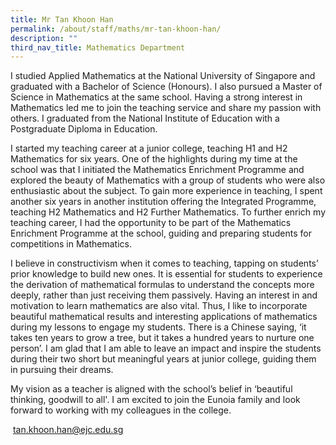 ```yaml
---
title: Mr Tan Khoon Han
permalink: /about/staff/maths/mr-tan-khoon-han/
description: ""
third_nav_title: Mathematics Department
---
```



I studied Applied Mathematics at the National University of Singapore and graduated with a Bachelor of Science (Honours). I also pursued a Master of Science in Mathematics at the same school. Having a strong interest in Mathematics led me to join the teaching service and share my passion with others. I graduated from the National Institute of Education with a Postgraduate Diploma in Education.

I started my teaching career at a junior college, teaching H1 and H2 Mathematics for six years. One of the highlights during my time at the school was that I initiated the Mathematics Enrichment Programme and explored the beauty of Mathematics with a group of students who were also enthusiastic about the subject. To gain more experience in teaching, I spent another six years in another institution offering the Integrated Programme, teaching H2 Mathematics and H2 Further Mathematics. To further enrich my teaching career, I had the opportunity to be part of the Mathematics Enrichment Programme at the school, guiding and preparing students for competitions in Mathematics.

I believe in constructivism when it comes to teaching, tapping on students’ prior knowledge to build new ones. It is essential for students to experience the derivation of mathematical formulas to understand the concepts more deeply, rather than just receiving them passively. Having an interest in and motivation to learn mathematics are also vital. Thus, I like to incorporate beautiful mathematical results and interesting applications of mathematics during my lessons to engage my students. There is a Chinese saying, ‘it takes ten years to grow a tree, but it takes a hundred years to nurture one person’. I am glad that I am able to leave an impact and inspire the students during their two short but meaningful years at junior college, guiding them in pursuing their dreams.

My vision as a teacher is aligned with the school’s belief in ‘beautiful thinking, goodwill to all'. I am excited to join the Eunoia family and look forward to working with my colleagues in the college.

 [tan.khoon.han@ejc.edu.sg](mailto:tan.khoon.han@ejc.edu.sg)
